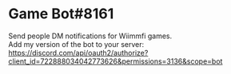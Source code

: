 # Game Bot#8161
Send people DM notifications for Wiimmfi games.<br/>
Add my version of the bot to your server: https://discord.com/api/oauth2/authorize?client_id=722888034042773626&permissions=3136&scope=bot
